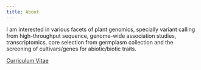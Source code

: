 ```yaml
---
title: About
---
```

I am interested in various facets of plant genomics, specially variant calling from high-throughput sequence, genome-wide association studies, transcriptomics, core selection from germplasm collection and the screening of cultivars/genes for abiotic/biotic traits. 

<span style="color:purple;">[Curriculum Vitae](https://www.dropbox.com/scl/fi/l96awn1rmyvgf2bv8uxb4/Sanjay-Singh_CV-_v2.pdf?rlkey=stxymitqr2yjnjp0h6sv72tbm&dl=0)</span>

